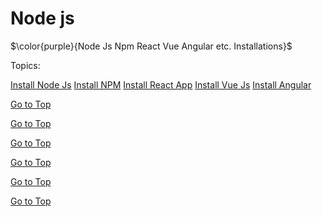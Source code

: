 # Node js
$\color{purple}{Node Js Npm React Vue Angular etc. Installations}$

<a name="top"></a>
Topics:

 [Install Node Js](#nodejs_on_linux)
 [Install NPM](#npm_on_linux)
 [Install React App](#ract_on_linux)
 [Install Vue Js](#vue_on_linux)
 [Install Angular](#angular_on_linux)
    
  
  
  [Go to Top](#nodejs_on_linux)
  <a name="nodejs_on_linux">
  
  [Go to Top](#nodejs_on_linux)
  <a name="nodejs_on_linux">
    
  [Go to Top](#nodejs_on_linux)
  <a name="nodejs_on_linux">
    
  [Go to Top](#nodejs_on_linux)
  <a name="nodejs_on_linux">
    
  [Go to Top](#nodejs_on_linux)
  <a name="nodejs_on_linux">
    
  [Go to Top](#nodejs_on_linux)
  <a name="nodejs_on_linux">
  
              
